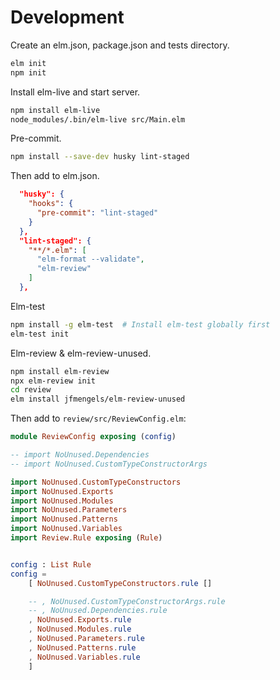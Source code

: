 # Development

Create an elm.json, package.json and tests directory.
```sh
elm init
npm init
```

Install elm-live and start server.
```sh
npm install elm-live
node_modules/.bin/elm-live src/Main.elm
```

Pre-commit.
```sh
npm install --save-dev husky lint-staged
```

Then add to elm.json.
```json
  "husky": {
    "hooks": {
      "pre-commit": "lint-staged"
    }
  },
  "lint-staged": {
    "**/*.elm": [
      "elm-format --validate",
      "elm-review"
    ]
  },
```

Elm-test
```sh
npm install -g elm-test  # Install elm-test globally first
elm-test init
```

Elm-review & elm-review-unused.
```sh
npm install elm-review
npx elm-review init
cd review
elm install jfmengels/elm-review-unused
```

Then add to `review/src/ReviewConfig.elm`:
```elm
module ReviewConfig exposing (config)

-- import NoUnused.Dependencies
-- import NoUnused.CustomTypeConstructorArgs

import NoUnused.CustomTypeConstructors
import NoUnused.Exports
import NoUnused.Modules
import NoUnused.Parameters
import NoUnused.Patterns
import NoUnused.Variables
import Review.Rule exposing (Rule)


config : List Rule
config =
    [ NoUnused.CustomTypeConstructors.rule []

    -- , NoUnused.CustomTypeConstructorArgs.rule
    -- , NoUnused.Dependencies.rule
    , NoUnused.Exports.rule
    , NoUnused.Modules.rule
    , NoUnused.Parameters.rule
    , NoUnused.Patterns.rule
    , NoUnused.Variables.rule
    ]
```
